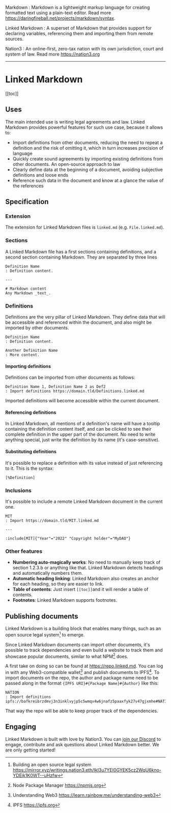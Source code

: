 Markdown
: Markdown is a lightweight markup language for creating formatted text using a plain-text editor. Read more https://daringfireball.net/projects/markdown/syntax.

Linked Markdown
: A superset of Markdown that provides support for declaring variables, referencing them and importing them from remote sources.

Nation3
: An online-first, zero-tax nation with its own jurisdiction, court and system of law. Read more https://nation3.org

---

# Linked Markdown

[[toc]]

## Uses

The main intended use is writing legal agreements and law. Linked Markdown provides powerful features for such use case, because it allows to:

- Import definitions from other documents, reducing the need to repeat a definition and the risk of omitting it, which in turn increases precision of language
- Quickly create sound agreements by importing existing definitions from other documents. An open-source approach to law
- Clearly define data at the beginning of a document, avoiding subjective definitions and loose ends
- Reference such data in the document and know at a glance the value of the references

## Specification

### Extension

The extension for Linked Markdown files is `linked.md` (e.g. `File.linked.md`).

### Sections

A Linked Markdown file has a first sections containing definitions, and a second section containing Markdown. They are separated by three lines

```
Definition Name
: Definition content.

---

# Markdown content
Any Markdown _text_.
```

### Definitions

Definitions are the very pillar of Linked Markdown. They define data that will be accessible and referenced within the document, and also might be imported by other documents.

```
Definition Name
: Definition content.

Another Definition Name
: More content.
```

#### Importing definitions

Definitions can be imported from other documents as follows:

```
Definition Name 1, Definition Name 2 as Def2
: Import definitions https://domain.tld/Definitions.linked.md
```

Imported definitions will become accessible within the current document.

#### Referencing definitions

In Linked Markdown, all mentions of a definition's name will have a tooltip containing the definition content itself, and can be clicked to see their complete definition in the upper part of the document.
No need to write anything special, just write the definition by its name (it's case-sensitive).

#### Substituting definitions

It's possible to replace a definition with its value instead of just referencing to it. This is the syntax:

```
[%Definition]
```

### Inclusions

It's possible to include a remote Linked Markdown document in the current one.

```
MIT
: Import https://domain.tld/MIT.linked.md

---

:include[MIT]{"Year"="2022" "Copyright holder"="MyDAO"}
```

### Other features

- **Numbering auto-magically works**: No need to manually keep track of section 1.2.3.b or anything like that. Linked Markdown detects headings and automatically numbers them.
- **Automatic heading linking**: Linked Markdown also creates an anchor for each heading, so they are easier to link.
- **Table of contents**: Just insert `[[toc]]`and it will render a table of contents.
- **Footnotes**: Linked Markdown supports footnotes.

## Publishing documents

Linked Markdown is a building block that enables many things, such as an open source legal system[^1] to emerge.

Since Linked Markdown documents can import other documents, it's possible to track dependencies and even build a website to track them and showcase popular documents, similar to what NPM[^2] does.

A first take on doing so can be found at https://repo.linked.md. You can log in with any Web3-compatible wallet[^3] and publish documents to IPFS[^4].
To import documents on the repo, the author and package name need to be passed along in the format `{IPFS URI}#{Package Name}#{Author}` like this:

```
NATION
: Import definitions ipfs://bafkreibrzdmvj3n3inklvyjp5c5wmqv4w6jnafz5paaxfyk27v47gjxmhe#NATION#luisc.eth
```

That way the repo will be able to keep proper track of the dependencies.

## Engaging

Linked Markdown is built with love by Nation3. You can [join our Discord](https://n3.gg/discord) to engage, contribute and ask questions about Linked Markdown better. We are only getting started!

[^1]: Building an open source legal system https://mirror.xyz/writings.nation3.eth/IkI3u7YEI0GYEK5cz2WqU6kno-YDEik1K0WT--uHzfw
[^2]: Node Package Manager https://npmjs.org
[^3]: Understanding Web3 https://learn.rainbow.me/understanding-web3
[^4]: IPFS https://ipfs.org
